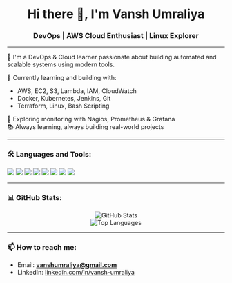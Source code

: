 <h1 align="center">Hi there 👋, I'm Vansh Umraliya</h1>
<h3 align="center">DevOps | AWS Cloud Enthusiast | Linux Explorer</h3>

---

🚀 I'm a DevOps & Cloud learner passionate about building automated and scalable systems using modern tools.

🌱 Currently learning and building with:
- AWS, EC2, S3, Lambda, IAM, CloudWatch
- Docker, Kubernetes, Jenkins, Git
- Terraform, Linux, Bash Scripting

🔭 Exploring monitoring with Nagios, Prometheus & Grafana  
📚 Always learning, always building real-world projects  

---

### 🛠️ Languages and Tools:

<p align="left">
  <img src="https://img.shields.io/badge/Linux-FCC624?style=for-the-badge&logo=linux&logoColor=black"/>
  <img src="https://img.shields.io/badge/AWS-232F3E?style=for-the-badge&logo=amazon-aws&logoColor=white"/>
  <img src="https://img.shields.io/badge/Docker-2496ED?style=for-the-badge&logo=docker&logoColor=white"/>
  <img src="https://img.shields.io/badge/Kubernetes-326CE5?style=for-the-badge&logo=kubernetes&logoColor=white"/>
  <img src="https://img.shields.io/badge/Terraform-7B42BC?style=for-the-badge&logo=terraform&logoColor=white"/>
  <img src="https://img.shields.io/badge/Jenkins-D24939?style=for-the-badge&logo=jenkins&logoColor=white"/>
  <img src="https://img.shields.io/badge/Git-F05032?style=for-the-badge&logo=git&logoColor=white"/>
  <img src="https://img.shields.io/badge/Python-3776AB?style=for-the-badge&logo=python&logoColor=white"/>
</p>

---

### 📊 GitHub Stats:

<p align="center">
  <img src="https://github-readme-stats.vercel.app/api?username=Vansh-Umraliya&show_icons=true&theme=radical" alt="GitHub Stats" />
  <br>
  <img src="https://github-readme-stats.vercel.app/api/top-langs/?username=Vansh-Umraliya&layout=compact&theme=radical" alt="Top Languages" />
</p>

---

### 📫 How to reach me:

- Email: **vanshumraliya@gmail.com**
- LinkedIn: [linkedin.com/in/vansh-umraliya](https://linkedin.com/in/vansh-umraliya)
